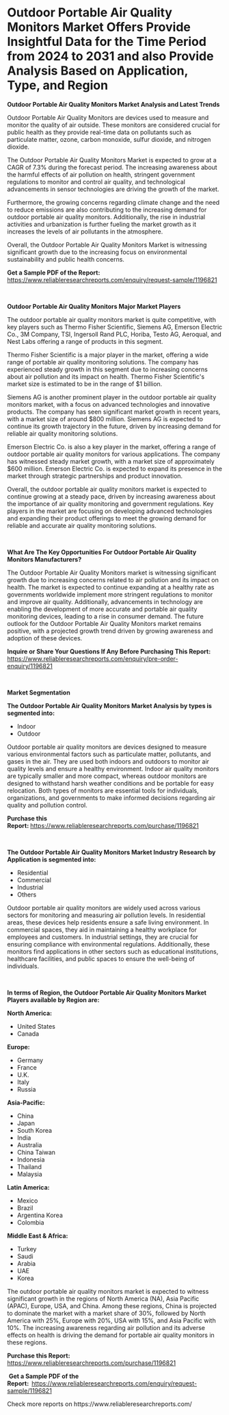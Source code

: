 <p><h1>Outdoor Portable Air Quality Monitors Market Offers Provide Insightful Data for the Time Period from 2024 to 2031 and also Provide Analysis Based on Application, Type, and Region</h1></p><p><strong>Outdoor Portable Air Quality Monitors Market Analysis and Latest Trends</strong></p>
<p><p>Outdoor Portable Air Quality Monitors are devices used to measure and monitor the quality of air outside. These monitors are considered crucial for public health as they provide real-time data on pollutants such as particulate matter, ozone, carbon monoxide, sulfur dioxide, and nitrogen dioxide.</p><p>The Outdoor Portable Air Quality Monitors Market is expected to grow at a CAGR of 7.3% during the forecast period. The increasing awareness about the harmful effects of air pollution on health, stringent government regulations to monitor and control air quality, and technological advancements in sensor technologies are driving the growth of the market.</p><p>Furthermore, the growing concerns regarding climate change and the need to reduce emissions are also contributing to the increasing demand for outdoor portable air quality monitors. Additionally, the rise in industrial activities and urbanization is further fueling the market growth as it increases the levels of air pollutants in the atmosphere.</p><p>Overall, the Outdoor Portable Air Quality Monitors Market is witnessing significant growth due to the increasing focus on environmental sustainability and public health concerns.</p></p>
<p><strong>Get a Sample PDF of the Report:&nbsp;</strong> <a href="https://www.reliableresearchreports.com/enquiry/request-sample/1196821">https://www.reliableresearchreports.com/enquiry/request-sample/1196821</a></p>
<p>&nbsp;</p>
<p><strong>Outdoor Portable Air Quality Monitors Major Market Players</strong></p>
<p><p>The outdoor portable air quality monitors market is quite competitive, with key players such as Thermo Fisher Scientific, Siemens AG, Emerson Electric Co., 3M Company, TSI, Ingersoll Rand PLC, Horiba, Testo AG, Aeroqual, and Nest Labs offering a range of products in this segment.</p><p>Thermo Fisher Scientific is a major player in the market, offering a wide range of portable air quality monitoring solutions. The company has experienced steady growth in this segment due to increasing concerns about air pollution and its impact on health. Thermo Fisher Scientific's market size is estimated to be in the range of $1 billion.</p><p>Siemens AG is another prominent player in the outdoor portable air quality monitors market, with a focus on advanced technologies and innovative products. The company has seen significant market growth in recent years, with a market size of around $800 million. Siemens AG is expected to continue its growth trajectory in the future, driven by increasing demand for reliable air quality monitoring solutions.</p><p>Emerson Electric Co. is also a key player in the market, offering a range of outdoor portable air quality monitors for various applications. The company has witnessed steady market growth, with a market size of approximately $600 million. Emerson Electric Co. is expected to expand its presence in the market through strategic partnerships and product innovation.</p><p>Overall, the outdoor portable air quality monitors market is expected to continue growing at a steady pace, driven by increasing awareness about the importance of air quality monitoring and government regulations. Key players in the market are focusing on developing advanced technologies and expanding their product offerings to meet the growing demand for reliable and accurate air quality monitoring solutions.</p></p>
<p>&nbsp;</p>
<p><strong>What Are The Key Opportunities For Outdoor Portable Air Quality Monitors Manufacturers?</strong></p>
<p><p>The Outdoor Portable Air Quality Monitors market is witnessing significant growth due to increasing concerns related to air pollution and its impact on health. The market is expected to continue expanding at a healthy rate as governments worldwide implement more stringent regulations to monitor and improve air quality. Additionally, advancements in technology are enabling the development of more accurate and portable air quality monitoring devices, leading to a rise in consumer demand. The future outlook for the Outdoor Portable Air Quality Monitors market remains positive, with a projected growth trend driven by growing awareness and adoption of these devices.</p></p>
<p><strong>Inquire or Share Your Questions If Any Before Purchasing This Report:</strong> <a href="https://www.reliableresearchreports.com/enquiry/pre-order-enquiry/1196821">https://www.reliableresearchreports.com/enquiry/pre-order-enquiry/1196821</a></p>
<p>&nbsp;</p>
<p><strong>Market Segmentation</strong></p>
<p><strong>The Outdoor Portable Air Quality Monitors Market Analysis by types is segmented into:</strong></p>
<p><ul><li>Indoor</li><li>Outdoor</li></ul></p>
<p><p>Outdoor portable air quality monitors are devices designed to measure various environmental factors such as particulate matter, pollutants, and gases in the air. They are used both indoors and outdoors to monitor air quality levels and ensure a healthy environment. Indoor air quality monitors are typically smaller and more compact, whereas outdoor monitors are designed to withstand harsh weather conditions and be portable for easy relocation. Both types of monitors are essential tools for individuals, organizations, and governments to make informed decisions regarding air quality and pollution control.</p></p>
<p><strong>Purchase this Report:&nbsp;</strong><a href="https://www.reliableresearchreports.com/purchase/1196821">https://www.reliableresearchreports.com/purchase/1196821</a></p>
<p>&nbsp;</p>
<p><strong>The Outdoor Portable Air Quality Monitors Market Industry Research by Application is segmented into:</strong></p>
<p><ul><li>Residential</li><li>Commercial</li><li>Industrial</li><li>Others</li></ul></p>
<p><p>Outdoor portable air quality monitors are widely used across various sectors for monitoring and measuring air pollution levels. In residential areas, these devices help residents ensure a safe living environment. In commercial spaces, they aid in maintaining a healthy workplace for employees and customers. In industrial settings, they are crucial for ensuring compliance with environmental regulations. Additionally, these monitors find applications in other sectors such as educational institutions, healthcare facilities, and public spaces to ensure the well-being of individuals.</p></p>
<p>&nbsp;</p>
<p><strong>In terms of Region, the Outdoor Portable Air Quality Monitors Market Players available by Region are:</strong></p>
<p>
    <p> <strong> North America: </strong>
        <ul>
            <li>United States</li>
            <li>Canada</li>
        </ul>
        </p> 
    <p> <strong> Europe: </strong>
        <ul>
            <li>Germany</li>
            <li>France</li>
            <li>U.K.</li>
            <li>Italy</li>
            <li>Russia</li>
        </ul>
        </p> 
    <p> <strong> Asia-Pacific: </strong>
        <ul>
            <li>China</li>
            <li>Japan</li>
            <li>South Korea</li>
            <li>India</li>
            <li>Australia</li>
            <li>China Taiwan</li>
            <li>Indonesia</li>
            <li>Thailand</li>
            <li>Malaysia</li>
        </ul>
        </p> 
    <p> <strong> Latin America: </strong>
        <ul>
            <li>Mexico</li>
            <li>Brazil</li>
            <li>Argentina Korea</li>
            <li>Colombia</li>
        </ul>
        </p> 
    <p> <strong> Middle East & Africa: </strong>
        <ul>
            <li>Turkey</li>
            <li>Saudi</li>
            <li>Arabia</li>
            <li>UAE</li>
            <li>Korea</li>
        </ul>
    </p>
    </p>
<p><p>The outdoor portable air quality monitors market is expected to witness significant growth in the regions of North America (NA), Asia Pacific (APAC), Europe, USA, and China. Among these regions, China is projected to dominate the market with a market share of 30%, followed by North America with 25%, Europe with 20%, USA with 15%, and Asia Pacific with 10%. The increasing awareness regarding air pollution and its adverse effects on health is driving the demand for portable air quality monitors in these regions.</p></p>
<p><strong>Purchase this Report: </strong><a href="https://www.reliableresearchreports.com/purchase/1196821">https://www.reliableresearchreports.com/purchase/1196821</a></p>
<p>&nbsp;<strong>Get a Sample PDF of the Report:&nbsp;&nbsp;</strong><a href="https://www.reliableresearchreports.com/enquiry/request-sample/1196821">https://www.reliableresearchreports.com/enquiry/request-sample/1196821</a></p>
<p><strong></strong></p>
<p>Check more reports on https://www.reliableresearchreports.com/</p>